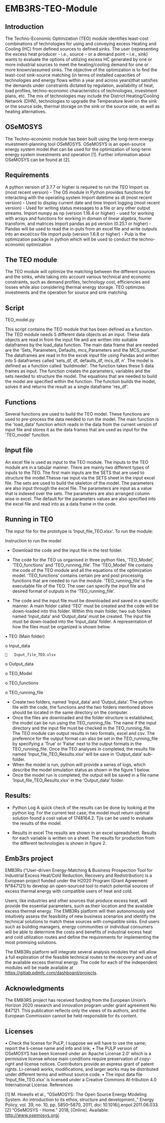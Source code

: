 # EMB3RS-TEO-Module

## Introduction
The Techno-Economic Optimization (TEO) module identifies least-cost combinations of technologies for using and conveying excess Heating and Cooling (HC) from defined sources to defined sinks. The user (representing the excess heat producer - i.e., source – or a demand point – i.e., sink) wants to evaluate the options of utilizing excess HC generated by one or more industrial sources to meet the heating/cooling demand for one or more known/assumed sinks. The objective of the optimization is to find the least-cost sink-source matching (in terms of installed capacities of technologies and energy flows within a year and across years)that satisfies the demands under constraints dictated by regulation, availability of heat, load profiles, techno-economic characteristics of technologies, investment plans, etc. The mix of technologies may include the District Heating/Cooling Network (DHN), technologies to upgrade the Temperature level on the sink or the source side, thermal storage on the sink or the source side, as well as heating alternatives. 

## OSeMOSYS

The Techno-economic module has been built using the long-term energy investment-planning tool OSeMOSYS. OSeMOSYS is an open-source energy system model that can be used for the optimization of long-term energy system investments and operation [1]. Further information about OSeMOSYS can be found at [2]. 

## Requirements
A python version of 3.7.7 or higher is required to run the TEO
Import os (most recent version) - The OS module in Python provides functions for interacting with the operating system
Import datetime as dt (most recent version) - Used to display current date and time
Import logging (most recent version)  - Used for writing status messages to a file or any other output streams.
Import numpy as np (version  1.16.4 or higher) - used for working with arrays and functions for working in domain of linear algebra, fourier transform, and matrices
Import pandas as pd version  (0.25.1 or higher) - Pandas will be used to read the in-puts from an excel file and write outputs into an excel/csv file
import pulp (version 1.6.8 or higher) - Pulp is the optimization package in python which will be used to conduct the techno-economic optimization

## The TEO module 

The TEO module will optimize the matching between the different sources and the sinks, while taking into account various technical and economic constraints, such as demand profiles, technology cost, efficiencies and losses while also considering thermal energy storage. TEO optimizes investments and the operation for source and sink matching. 

## Script
TEO_model.py

This script contains the TEO module that has been defined as a function. The TEO module needs 5 different data objects as an input. These data objects are read in from the input file and are written into suitable dataframes by the load_data function. The main data frame that are needed are the 'Sets, Parameters, Defaults, mcs_Parameters and the MCS_number'. The dataframes are read in fro the excek input file using Pandas and written into 5 dataframes called 'sets_df, df, defaults_df, mcs_df, n'. The model is defined as a function called 'buildmodel'. The function takes these 5 data frames as input. The function creates the parameters, variables and the sets needed to structure the model. The equations that are needed to build the model are specified within the function. The function builds the model, solves it and returns the result as a single dataframe 'res_df'.

## Functions
Several functions are used to build the TEO model. These functions are used to pre-process the data needed to run the model. The main function is the 'load_data' function which reads in the data from the current version of input file and stores it as the data frames that are used as input for the 'TEO_model' function. 

## Input file

An excel file is used as input to the TEO module. The inputs to the TEO module are in a tabular manner. There are mainly two different types of inputs to the TEO. The first main inputs are the SETS that are used to structure the model.Thesse rae input via the SETS sheet in the input excel file. The sets are used to build the skeleton of the model. The parameters are also input through the excel file. The parameters are input as a value that is indexed over the sets. The parameters are also arranged column wise in excel. The default for the parameters values are also specified into the excel file and read into as a data frame in the code. 

## Running in TEO

The input file for the prototype is ‘Input_file_TEO.xlsx’. To run the module:

Instruction to run the model
- Download the code and the input file in the test folder. 
- The code for the TEO us organised in three python files, ‘TEO_Model’, ‘TEO_functions’ and ‘TEO_running_file’. The ‘TEO_Model’ file contains the code of the TEO module and all   the equations of the optimization model. ‘TEO_functions’ contains certain pre and post processing functions that are needed to run the module. ‘TEO_running_file’ is the         executable file of the TEO. The user can specify the input file and desired format of outputs in the ‘TEO_running_file’.

- The code and the input file must be downloaded and saved in a specific manner. A main folder called ‘TEO’ must be created and the code will be down-loaded into this folder. Within this main folder, two sub folders named ‘Input_data’ and ‘Output_data’ must be created. The input file must be down-loaded into the ‘Input_data’ folder. A representation of how the files must be organized is shown below. 

•	TEO (Main folder) 

  o	Input_data 
  
    	Input_file_TEO.xlsx 
    
  o	Output_data 
  
  o	TEO_Model
  
  o	TEO_functions
  
  o	TEO_running_file

- Create two folders, named ‘Input_data’ and ‘Output_data’. The python file with the code, the functions and the two folders mentioned above should be located in the same directory on the computer. 
- Once the files are downloaded and the folder structure is established, the model can be run using the TEO_running_file. The name if the input directory and the input file must   be checked in the TEO_running_file. The TEO module can output results in two formats, excel and csv. The preference for the output format can also be set in the               TEO_running_file by specifying a ‘True’ or ‘False’ next to the output formats in the TEO_running_file. Once the TEO analyses in completed, the results file named  ‘Input_file_TEO_Results.xlsx’ will be save in ‘Output_data’ sub-folder.
- When the model is run, python will provide a series of logs, which describe the model simulation status as shown in the figure 1 below. 
- Once the model run is completed, the output will be saved in a file name ‘Input_file_TEO_Results.xlsx’ in the ‘Output_data’ folder.
 
## Results:

- Python Log
A quick check of the results can be done by looking at the python log. For the current test case, the model must return optimal solution found a cost value of 1748164.2. Tjis can be used to evaluate the results of the model. 
 
- Results in excel
The results are shown in an excel spreadsheet. Results for each variable is written on a sheet. The results for production from the different technologies is shown in figure 2.

## Emb3rs project

EMB3Rs (“User-driven Energy-Matching & Business Prospection Tool for Industrial Excess Heat/Cold Reduction, Recovery and Redistribution) is a European project funded under the H2020 Program (Grant Agreement N°847121) to develop an open-sourced tool to match potential sources of excess thermal energy with compatible users of heat and cold.

Users, like industries and other sources that produce excess heat, will provide the essential parameters, such as their location and the available excess thermal energy. The EMB3Rs platform will then autonomously and intuitively assess the feasibility of new business scenarios and identify the technical solutions to match these sources with compatible sinks. End users such as building managers, energy communities or individual consumers will be able to determine the costs and benefits of industrial excess heat and cold utilization routes and define the requirements for implementing the most promising solutions. 

The EMB3Rs platform will integrate several analysis modules that will allow a full exploration of the feasible technical routes to the recovery and use of the available excess thermal energy. The code for each of the independent modules will be made available at https://gitlab.pdmfc.com/dashboard/projects.


## Acknowledgments

The EMB3RS project has received funding from the European Union’s Horizon 2020 research and innovation program under grant agreement No 847121. This publication reflects only the views of its authors, and the European Commission cannot be held responsible for its content.

## Licenses

•	Check the license for PuLP, I suppose we will have to use the same; report the li-cense name and info and link;
•	The PULP version of OSeMOSYS has been licensed under an ‘Apache License 2.0’ which is a permissive license whose main conditions require preservation of copy-right and license notices. Contributors provide an express grant of patent rights. Li-censed works, modifications, and larger works may be distributed under different terms and without source code.
•	The input data file ‘Input_file_TEO.xlsx’ is licensed under a Creative Commons At-tribution 4.0 International License.
References

[1]	M. Howells et al., “OSeMOSYS: The Open Source Energy Modeling System. An introduction to its ethos, structure and development.,” Energy Policy, vol. 39, no. 10, pp. 5850–5870, 2011, doi: 10.1016/j.enpol.2011.06.033.
[2]	“OSeMOSYS - Home.” 2018, [Online]. Available: http://www.osemosys.org/.
